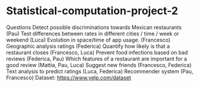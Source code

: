 # Statistical-computation-project-2

Questions
Detect possible discriminations towards Mexican restaurants (Pau)
Test differences between rates in different cities / time / week or weekend (Luca)
Evolution in space/time of app usage. (Francesco)
Geographic analysis ratings (Federica)
Quantify how likely is that a restaurant closes (Francesco, Luca)
Prevent food infections based on bad reviews (Federica, Pau)
Which features of a restaurant are important for a good review (Mattia, Pau, Luca)
Suggest new friends (Francesco, Federica)
Text analysis to predict ratings (Luca, Federica)
Recommender system (Pau, Francesco)
Dataset: https://www.yelp.com/dataset
